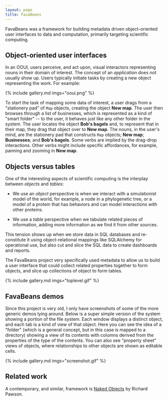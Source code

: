 ```yaml
---
layout: page
title: FavaBeans
---
```


FavaBeans was a framework for building metadata driven object-oriented user interfaces to data and computation, primarily targeting scientific computing.

## Object-oriented user interfaces

In an OOUI, users perceive, and act upon, visual interactors representing nouns in their domain of interest. The concept of an _application_ does not usually show up. Users typically initiate tasks by creating a new object representing the work. For example:

{% include gallery.md imgs="ooui.png" %}

To start the task of mapping some data of interest, a user drags from a "stationery pad" of `Map` objects, creating the object **New map**. The user then browses through a list of businesses, which is represented as a kind of "smart folder" -- to the user, it behaves just like any other folder in the system. The user locates the object **Bob's bagels** and, to represent that in their map, they drag that object over to **New map**. The nouns, in the user's mind, are the stationery pad that constructs `Map` objects; **New map**; **Businesses**; and **Bob's bagels**. Some verbs are implied by the drag-drop interactions. Other verbs might include specific affordances, for example, panning and zooming in **New map**.

## Objects versus tables

One of the interesting aspects of scientific computing is the interplay between _objects_ and _tables_:

* We use an _object_ perspective is when we interact with a simulationist model of the world, for example, a node in a phylogenetic tree, or a model of a protein that has behaviors and can model interactions with other proteins.

* We use a _table_ perspective when we tabulate related pieces of information, adding more information as we find it from other sources.

This tension shows up when we store data in SQL databases and re-constitute it using object-relational mappings like SQLAlchemy for operational use, but also cut and slice the SQL data to create dashboards and reports.

The FavaBeans project very specifically used metadata to allow us to build a user interface that could collect related properties together to form objects, and slice up collections of object to form tables.

{% include gallery.md imgs="toplevel.gif" %}

## FavaBeans demos

Since this project is very old, I only have screenshots of some of the more generic demos lying around. Below is a super simple version of the system showing a portion of the file system. Each window displays a distinct object, and each tab is a kind of view of that object. Here you can see the idea of a "folder" (which is a general concept, but in this case is mapped to a directory) showing a view of its contents with columns derived from the properties of the type of the contents. You can also see "property sheet" views of objects, where relationships to other objects are shown as editable cells.

{% include gallery.md imgs="screenshot.gif" %}

## Related work

A contemporary, and similar, framework is [Naked Objects](https://en.wikipedia.org/wiki/Naked_objects) by Richard Pawson.